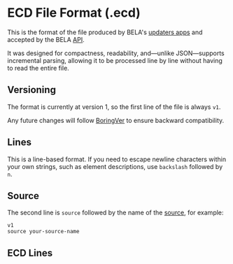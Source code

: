 # ECD File Format (.ecd)

This is the format of the file produced by BELA's [updaters apps](/CodeSynchronization.md#2-run-the-bela-updater-docker-app-for-your-language) and accepted by the BELA [API](/API.md).

It was designed for compactness, readability, and—unlike JSON—supports incremental parsing, allowing it to be processed line by line without having to read the entire file.

## Versioning

The format is currently at version 1, so the first line of the file is always `v1`.

Any future changes will follow [BoringVer](https://medium.com/@klauswuestefeld/boringver-ad84d272a380) to ensure backward compatibility.

## Lines

This is a line-based format. If you need to escape newline characters within your own strings, such as element descriptions, use `backslash` followed by `n`.

## Source

The second line is `source` followed by the name of the [source](/Concepts.md#sources), for example:

```
v1
source your-source-name 
```

## ECD Lines

